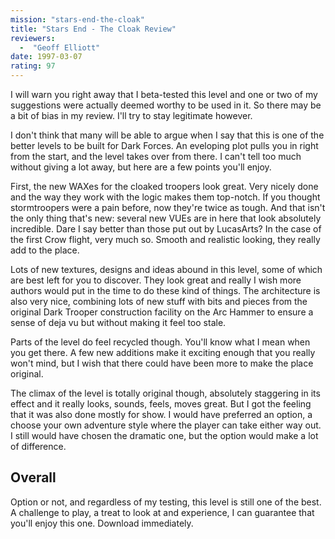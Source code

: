 ```yaml
---
mission: "stars-end-the-cloak"
title: "Stars End - The Cloak Review"
reviewers: 
  -  "Geoff Elliott"
date: 1997-03-07
rating: 97
---
```


I will warn you right away that I beta-tested this level and one or two of my suggestions were actually deemed worthy to be used in it. So there may be a bit of bias in my review. I'll try to stay legitimate however.

I don't think that many will be able to argue when I say that this is one of the better levels to be built for Dark Forces. An eveloping plot pulls you in right from the start, and the level takes over from there. I can't tell too much without giving a lot away, but here are a few points you'll enjoy.

First, the new WAXes for the cloaked troopers look great. Very nicely done and the way they work with the logic makes them top-notch. If you thought stormtroopers were a pain before, now they're twice as tough. And that isn't the only thing that's new: several new VUEs are in here that look absolutely incredible. Dare I say better than those put out by LucasArts? In the case of the first Crow flight, very much so. Smooth and realistic looking, they really add to the place.

Lots of new textures, designs and ideas abound in this level, some of which are best left for you to discover. They look great and really I wish more authors would put in the time to do these kind of things. The architecture is also very nice, combining lots of new stuff with bits and pieces from the original Dark Trooper construction facility on the Arc Hammer to ensure a sense of deja vu but without making it feel too stale.

Parts of the level do feel recycled though. You'll know what I mean when you get there. A few new additions make it exciting enough that you really won't mind, but I wish that there could have been more to make the place original.

The climax of the level is totally original though, absolutely staggering in its effect and it really looks, sounds, feels, moves great. But I got the feeling that it was also done mostly for show. I would have preferred an option, a choose your own adventure style where the player can take either way out. I still would have chosen the dramatic one, but the option would make a lot of difference.

## Overall

Option or not, and regardless of my testing, this level is still one of the best. A challenge to play, a treat to look at and experience, I can guarantee that you'll enjoy this one. Download immediately. 
